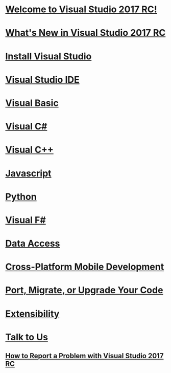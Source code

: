 # [Welcome to Visual Studio 2017 RC!](welcome-to-visual-studio.md)
# [What's New in Visual Studio 2017 RC](ide\whats-new-in-visual-studio.md)
# [Install Visual Studio](install\TOC.md)
# [Visual Studio IDE](ide/TOC.md)
# [Visual Basic](/dotnet/articles/visual-basic)
# [Visual C#](/dotnet/articles/csharp)
# [Visual C++](/visual-cpp/top/visual-cpp-in-visual-studio-2017)
# [Javascript](javascript/TOC.md)
# [Python](python/TOC.md)
# [Visual F#](/dotnet/articles/fsharp/)
# [Data Access](data-tools/TOC.md)
# [Cross-Platform Mobile Development](cross-platform/TOC.md)
# [Port, Migrate, or Upgrade Your Code](porting\TOC.md)
# [Extensibility](extensibility/extensibility-in-visual-studio.md)
# [Talk to Us](ide/talk-to-us.md)
## [How to Report a Problem with Visual Studio 2017 RC](ide/how-to-report-a-problem-with-visual-studio-2017.md)
